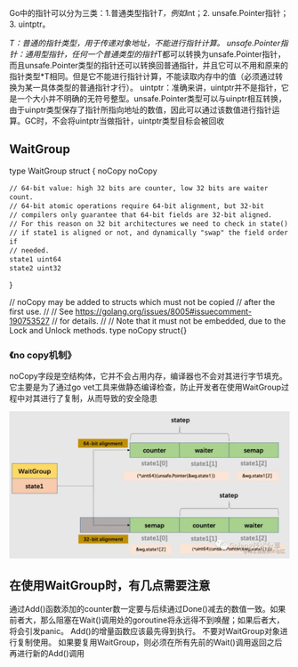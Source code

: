 


Go中的指针可以分为三类：1.普通类型指针*T，例如*int；2. unsafe.Pointer指针；3. uintptr。

*T：普通的指针类型，用于传递对象地址，不能进行指针计算。
unsafe.Pointer指针：通用型指针，任何一个普通类型的指针*T都可以转换为unsafe.Pointer指针，而且unsafe.Pointer类型的指针还可以转换回普通指针，并且它可以不用和原来的指针类型*T相同。但是它不能进行指针计算，不能读取内存中的值（必须通过转换为某一具体类型的普通指针才行）。
uintptr：准确来讲，uintptr并不是指针，它是一个大小并不明确的无符号整型。unsafe.Pointer类型可以与uinptr相互转换，由于uinptr类型保存了指针所指向地址的数值，因此可以通过该数值进行指针运算。GC时，不会将uintptr当做指针，uintptr类型目标会被回收



## WaitGroup
type WaitGroup struct {
	noCopy noCopy

	// 64-bit value: high 32 bits are counter, low 32 bits are waiter count.
	// 64-bit atomic operations require 64-bit alignment, but 32-bit
	// compilers only guarantee that 64-bit fields are 32-bit aligned.
	// For this reason on 32 bit architectures we need to check in state()
	// if state1 is aligned or not, and dynamically "swap" the field order if
	// needed.
	state1 uint64
	state2 uint32
}

// noCopy may be added to structs which must not be copied
// after the first use.
//
// See https://golang.org/issues/8005#issuecomment-190753527
// for details.
//
// Note that it must not be embedded, due to the Lock and Unlock methods.
type noCopy struct{}

### 《no copy机制》
noCopy字段是空结构体，它并不会占用内存，编译器也不会对其进行字节填充。它主要是为了通过go vet工具来做静态编译检查，防止开发者在使用WaitGroup过程中对其进行了复制，从而导致的安全隐患


![](./res/waitgroup.awebp "")







## 在使用WaitGroup时，有几点需要注意

通过Add()函数添加的counter数一定要与后续通过Done()减去的数值一致。如果前者大，那么阻塞在Wait()调用处的goroutine将永远得不到唤醒；如果后者大，将会引发panic。
Add()的增量函数应该最先得到执行。
不要对WaitGroup对象进行复制使用。
如果要复用WaitGroup，则必须在所有先前的Wait()调用返回之后再进行新的Add()调用

